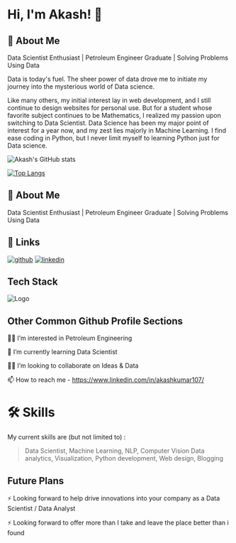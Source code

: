
# Hi, I'm Akash! 👋

## 🚀 About Me
Data Scientist Enthusiast | Petroleum Engineer Graduate | Solving Problems Using Data

Data is today's fuel. The sheer power of data drove me to initiate my journey into the mysterious world of Data science.

Like many others, my initial interest lay in web development, and I still continue to design websites for personal use. But for a student whose favorite subject continues to be Mathematics, I realized my passion upon switching to Data Scientist. 
Data Science has been my major point of interest for a year now, and my zest lies majorly in Machine Learning. I find ease coding in Python, but I never limit myself to learning Python just for Data science.


![Akash's GitHub stats](https://github-readme-stats.vercel.app/api?username=Akash1070&show_icons=true&theme=dark)


[![Top Langs](https://github-readme-stats.vercel.app/api/top-langs/?username=Akash1070&layout=compact)](https://github.com/Akash1070/github-readme-stats)

## 🚀 About Me
Data Scientist Enthusiast | Petroleum Engineer Graduate | Solving Problems Using Data 


## 🔗 Links
[![github](https://img.shields.io/badge/github-000?style=for-the-badge&logo=ko-fi&logoColor=white)](https://github.com/Akash1070)
[![linkedin](https://img.shields.io/badge/linkedin-0A66C2?style=for-the-badge&logo=linkedin&logoColor=white)](https://www.linkedin.com/in/akashkumar107/)

## Tech Stack





![Logo](https://businesstoys.in/assets/programs/full-stack-data-science-professional-program/tools.png)

## Other Common Github Profile Sections
👩‍💻 I’m interested in Petroleum Engineering

🧠 I’m currently learning Data Scientist

👯‍♀️ I’m looking to collaborate on Ideas & Data

📫 How to reach me - https://www.linkedin.com/in/akashkumar107/


# 🛠 Skills
My current skills are (but not limited to) :

> Data Scientist, 
> Machine Learning,
> NLP,
> Computer Vision
> Data analytics,
> Visualization,
> Python development,
> Web design,
> Blogging


## Future Plans 
⚡️ Looking forward to help drive innovations into your company as a Data Scientist / Data Analyst

⚡️ Looking forward to offer more than I take and leave the place better than i found

